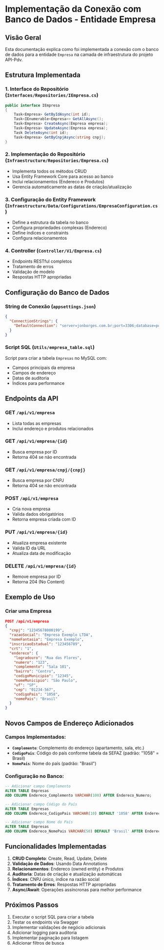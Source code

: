 # Implementação da Conexão com Banco de Dados - Entidade Empresa

## Visão Geral

Esta documentação explica como foi implementada a conexão com o banco de dados para a entidade `Empresa` na camada de infraestrutura do projeto API-Pdv.

## Estrutura Implementada

### 1. Interface do Repositório (`Interfaces/Repositories/IEmpresa.cs`)
```csharp
public interface IEmpresa
{
    Task<Empresa> GetByIdAsync(int id);
    Task<IEnumerable<Empresa>> GetAllAsync();
    Task<Empresa> CreateAsync(Empresa empresa);
    Task<Empresa> UpdateAsync(Empresa empresa);
    Task DeleteAsync(int id);
    Task<Empresa> GetByCnpjAsync(string cnpj);
}
```

### 2. Implementação do Repositório (`Infraestructure/Repositories/Empresa.cs`)
- Implementa todos os métodos CRUD
- Usa Entity Framework Core para acesso ao banco
- Inclui relacionamentos (Endereco e Produtos)
- Gerencia automaticamente as datas de criação/atualização

### 3. Configuração do Entity Framework (`Infraestructure/Data/Configurations/EmpresaConfiguration.cs`)
- Define a estrutura da tabela no banco
- Configura propriedades complexas (Endereco)
- Define índices e constraints
- Configura relacionamentos

### 4. Controller (`Controller/V1/Empresa.cs`)
- Endpoints RESTful completos
- Tratamento de erros
- Validação de modelo
- Respostas HTTP apropriadas

## Configuração do Banco de Dados

### String de Conexão (`appsettings.json`)
```json
{
  "ConnectionStrings": {
    "DefaultConnection": "server=jonborges.com.br;port=3306;database=pdv;user=prod;password=98143318"
  }
}
```

### Script SQL (`Utils/empresa_table.sql`)
Script para criar a tabela `Empresas` no MySQL com:
- Campos principais da empresa
- Campos de endereço
- Datas de auditoria
- Índices para performance

## Endpoints da API

### GET `/api/v1/empresa`
- Lista todas as empresas
- Inclui endereço e produtos relacionados

### GET `/api/v1/empresa/{id}`
- Busca empresa por ID
- Retorna 404 se não encontrada

### GET `/api/v1/empresa/cnpj/{cnpj}`
- Busca empresa por CNPJ
- Retorna 404 se não encontrada

### POST `/api/v1/empresa`
- Cria nova empresa
- Valida dados obrigatórios
- Retorna empresa criada com ID

### PUT `/api/v1/empresa/{id}`
- Atualiza empresa existente
- Valida ID da URL
- Atualiza data de modificação

### DELETE `/api/v1/empresa/{id}`
- Remove empresa por ID
- Retorna 204 (No Content)

## Exemplo de Uso

### Criar uma Empresa
```json
POST /api/v1/empresa
{
  "cnpj": "12345678000199",
  "razaoSocial": "Empresa Exemplo LTDA",
  "nomeFantasia": "Empresa Exemplo",
  "inscricaoEstadual": "123456789",
  "crt": "1",
  "endereco": {
    "logradouro": "Rua das Flores",
    "numero": "123",
    "complemento": "Sala 101",
    "bairro": "Centro",
    "codigoMunicipio": "12345",
    "nomeMunicipio": "São Paulo",
    "uf": "SP",
    "cep": "01234-567",
    "codigoPais": "1058",
    "nomePais": "Brasil"
  }
}
```

## Novos Campos de Endereço Adicionados

### Campos Implementados:
- **`Complemento`**: Complemento do endereço (apartamento, sala, etc.)
- **`CodigoPais`**: Código do país conforme tabela da SEFAZ (padrão: "1058" = Brasil)
- **`NomePais`**: Nome do país (padrão: "Brasil")

### Configuração no Banco:
```sql
-- Adicionar campo Complemento
ALTER TABLE Empresas 
ADD COLUMN Endereco_Complemento VARCHAR(100) AFTER Endereco_Numero;

-- Adicionar campo Código do País
ALTER TABLE Empresas 
ADD COLUMN Endereco_CodigoPais VARCHAR(10) DEFAULT '1058' AFTER Endereco_CEP;

-- Adicionar campo Nome do País
ALTER TABLE Empresas 
ADD COLUMN Endereco_NomePais VARCHAR(50) DEFAULT 'Brasil' AFTER Endereco_CodigoPais;
```

## Funcionalidades Implementadas

1. **CRUD Completo**: Create, Read, Update, Delete
2. **Validação de Dados**: Usando Data Annotations
3. **Relacionamentos**: Endereco (owned entity) e Produtos
4. **Auditoria**: Datas de criação e atualização automáticas
5. **Índices**: CNPJ único, índice na razão social
6. **Tratamento de Erros**: Respostas HTTP apropriadas
7. **Async/Await**: Operações assíncronas para melhor performance

## Próximos Passos

1. Executar o script SQL para criar a tabela
2. Testar os endpoints via Swagger
3. Implementar validações de negócio adicionais
4. Adicionar logging para auditoria
5. Implementar paginação para listagem
6. Adicionar filtros de busca 